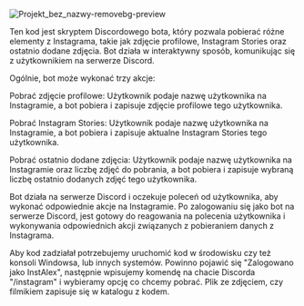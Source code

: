 

![Projekt_bez_nazwy-removebg-preview](https://github.com/KamilOlejarski/InstAlex/assets/126654760/da4f7fda-a8f0-4e77-b449-f4b77ad76fd5)




Ten kod jest skryptem Discordowego bota, który pozwala pobierać różne elementy z Instagrama, takie jak zdjęcie profilowe, Instagram Stories oraz ostatnio dodane zdjęcia. Bot działa w interaktywny sposób, komunikując się z użytkownikiem na serwerze Discord.

Ogólnie, bot może wykonać trzy akcje:

Pobrać zdjęcie profilowe: Użytkownik podaje nazwę użytkownika na Instagramie, a bot pobiera i zapisuje zdjęcie profilowe tego użytkownika.

Pobrać Instagram Stories: Użytkownik podaje nazwę użytkownika na Instagramie, a bot pobiera i zapisuje aktualne Instagram Stories tego użytkownika.

Pobrać ostatnio dodane zdjęcia: Użytkownik podaje nazwę użytkownika na Instagramie oraz liczbę zdjęć do pobrania, a bot pobiera i zapisuje wybraną liczbę ostatnio dodanych zdjęć tego użytkownika.

Bot działa na serwerze Discord i oczekuje poleceń od użytkownika, aby wykonać odpowiednie akcje na Instagramie. Po zalogowaniu się jako bot na serwerze Discord, jest gotowy do reagowania na polecenia użytkownika i wykonywania odpowiednich akcji związanych z pobieraniem danych z Instagrama.

Aby kod zadziałał potrzebujemy uruchomić kod w środowisku czy też konsoli Windowsa, lub innych systemów. Powinno pojawić się "Zalogowano jako InstAlex", następnie wpisujemy komendę na chacie Discorda "/instagram" i wybieramy opcję co chcemy pobrać.
Plik ze zdjęciem, czy filmikiem zapisuje się w katalogu z kodem.
